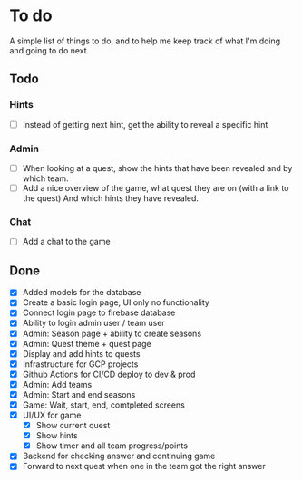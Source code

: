 # To do

A simple list of things to do, and to help me keep track of what I'm doing and going to do next.

## Todo

### Hints

- [ ] Instead of getting next hint, get the ability to reveal a specific hint

### Admin

- [ ] When looking at a quest, show the hints that have been revealed and by which team.
- [ ] Add a nice overview of the game, what quest they are on (with a link to the quest)
      And which hints they have revealed.

### Chat

- [ ] Add a chat to the game

## Done

- [x] Added models for the database
- [x] Create a basic login page, UI only no functionality
- [x] Connect login page to firebase database
- [x] Ability to login admin user / team user
- [x] Admin: Season page + ability to create seasons
- [x] Admin: Quest theme + quest page
- [x] Display and add hints to quests
- [x] Infrastructure for GCP projects
- [x] Github Actions for CI/CD deploy to dev & prod
- [x] Admin: Add teams
- [x] Admin: Start and end seasons
- [x] Game: Wait, start, end, comtpleted screens
- [x] UI/UX for game
  - [x] Show current quest
  - [x] Show hints
  - [x] Show timer and all team progress/points
- [x] Backend for checking answer and continuing game
- [x] Forward to next quest when one in the team got the right answer
